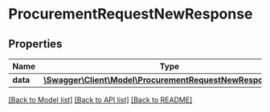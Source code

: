 # ProcurementRequestNewResponse

## Properties
Name | Type | Description | Notes
------------ | ------------- | ------------- | -------------
**data** | [**\Swagger\Client\Model\ProcurementRequestNewResponseData**](ProcurementRequestNewResponseData.md) |  | [optional] 

[[Back to Model list]](../README.md#documentation-for-models) [[Back to API list]](../README.md#documentation-for-api-endpoints) [[Back to README]](../README.md)


